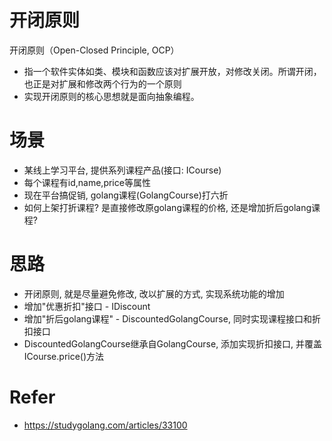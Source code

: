 # 开闭原则
开闭原则（Open-Closed Principle, OCP）
- 指一个软件实体如类、模块和函数应该对扩展开放，对修改关闭。所谓开闭，也正是对扩展和修改两个行为的一个原则
- 实现开闭原则的核心思想就是面向抽象编程。

# 场景
- 某线上学习平台, 提供系列课程产品(接口: ICourse)
- 每个课程有id,name,price等属性
- 现在平台搞促销, golang课程(GolangCourse)打六折  
- 如何上架打折课程? 是直接修改原golang课程的价格, 还是增加折后golang课程?

# 思路
- 开闭原则, 就是尽量避免修改, 改以扩展的方式, 实现系统功能的增加
- 增加"优惠折扣"接口 - IDiscount
- 增加"折后golang课程" - DiscountedGolangCourse, 同时实现课程接口和折扣接口
- DiscountedGolangCourse继承自GolangCourse, 添加实现折扣接口, 并覆盖ICourse.price()方法

# Refer
- https://studygolang.com/articles/33100